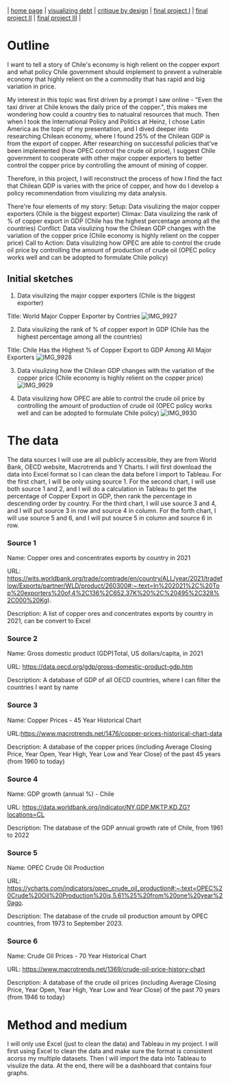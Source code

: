 | [home page](https://tinazhang1219.github.io/Tina-Zhang-Portfolio/) | [visualizing debt](visualizing-government-debt.md) | [critique by design](critique-by-design.md) | [final project I](final-project-part-one.md) | [final project II](final-project-part-two.md) | [final project III](final-project-part-three.md) |

# Outline
I want to tell a story of Chile's economy is high relient on the copper export and what policy Chile government should implement to prevent a vulnerable economy that highly relient on the a commodity that has rapid and big variation in price. 

My interest in this topic was first driven by a prompt I saw online - "Even the taxi driver at Chile knows the daily price of the copper.", this makes me wondering how could a country ties to natualral resources that much. Then when I took the International Policy and Politics at Heinz, I chose Latin America as the topic of my presentation, and I dived deeper into researching Chilean economy, where I found 25% of the Chilean GDP is from the export of copper. After researching on successful policies that've been implemented (how OPEC control the crude oil price), I suggest Chile government to cooperate with other major copper exporters to better control the copper price by controlling the amount of mining of copper.

Therefore, in this project, I will reconstruct the process of how I find the fact that Chilean GDP is varies with the price of copper, and how do I develop a policy recommendation from visulizing my data analysis. 

There're four elements of my story:
Setup: Data visulizing the major copper exporters (Chile is the biggest exporter)
Climax: Data visulizing the rank of % of copper export in GDP (Chile has the highest percentage among all the countries)
Conflict: Data visulizing how the Chilean GDP changes with the variation of the copper price (Chile economy is highly relient on the copper price) 
Call to Action: Data visulizing how OPEC are able to control the crude oil price by controlling the amount of production of crude oil (OPEC policy works well and can be adopted to formulate Chile policy)

## Initial sketches
1. Data visulizing the major copper exporters (Chile is the biggest exporter)

Title: World Major Copper Exporter by Contries
![IMG_9927](https://github.com/TinaZhang1219/Tina-Zhang-Portfolio/assets/157413922/fc5670f9-049e-4eec-ad9b-72b886b842aa)

2. Data visulizing the rank of % of copper export in GDP (Chile has the highest percentage among all the countries)

Title: Chile Has the Highest % of Copper Export to GDP Among All Major Exporters
![IMG_9928](https://github.com/TinaZhang1219/Tina-Zhang-Portfolio/assets/157413922/5da376be-796e-4103-9406-d8697d13db22)

3. Data visulizing how the Chilean GDP changes with the variation of the copper price (Chile economy is highly relient on the copper price)
![IMG_9929](https://github.com/TinaZhang1219/Tina-Zhang-Portfolio/assets/157413922/e4220bd7-13a4-4ade-a42d-36763f6c245b)

4. Data visulizing how OPEC are able to control the crude oil price by controlling the amount of production of crude oil (OPEC policy works well and can be adopted to formulate Chile policy)
![IMG_9930](https://github.com/TinaZhang1219/Tina-Zhang-Portfolio/assets/157413922/d58e9ae2-da56-4ad3-8dc4-cb03e3948c3d)

# The data
The data sources I will use are all publicly accessible, they are from World Bank, OECD website, Macrotrends and Y Charts.
I will first download the data into Excel format so I can clean the data before I import to Tableau.
For the first chart, I will be only using source 1. For the second chart, I will use both source 1 and 2, and I will do a calculation in Tableau to get the percentage of Copper Export in GDP, then rank the percentage in descending order by country. For the third chart, I will use source 3 and 4, and I will put source 3 in row and source 4 in column. For the forth chart, I will use source 5 and 6, and I will put source 5 in column and source 6 in row. 

### Source 1
Name: Copper ores and concentrates exports by country in 2021

URL: https://wits.worldbank.org/trade/comtrade/en/country/ALL/year/2021/tradeflow/Exports/partner/WLD/product/260300#:~:text=In%202021%2C%20Top%20exporters%20of,4%2C136%2C652.37K%20%2C%20495%2C328%2C000%20Kg).

Description: A list of copper ores and concentrates exports by country in 2021, can be convert to Excel

### Source 2
Name: Gross domestic product (GDP)Total, US dollars/capita, in 2021

URL: https://data.oecd.org/gdp/gross-domestic-product-gdp.htm

Description: A database of GDP of all OECD countries, where I can filter the countries I want by name

### Source 3
Name: Copper Prices - 45 Year Historical Chart

URL:https://www.macrotrends.net/1476/copper-prices-historical-chart-data

Description: A database of the copper prices (including Average Closing Price, Year Open, Year High, Year Low and Year Close) of the past 45 years (from 1960 to today)

### Source 4
Name: GDP growth (annual %) - Chile

URL: https://data.worldbank.org/indicator/NY.GDP.MKTP.KD.ZG?locations=CL

Description: The database of the GDP annual growth rate of Chile, from 1961 to 2022

### Source 5
Name: OPEC Crude Oil Production

URL: https://ycharts.com/indicators/opec_crude_oil_production#:~:text=OPEC%20Crude%20Oil%20Production%20is,5.61%25%20from%20one%20year%20ago.

Description: The database of the crude oil production amount by OPEC countries, from 1973 to September 2023.

### Source 6
Name: Crude Oil Prices - 70 Year Historical Chart

URL: https://www.macrotrends.net/1369/crude-oil-price-history-chart

Description: A database of the crude oil prices (including Average Closing Price, Year Open, Year High, Year Low and Year Close) of the past 70 years (from 1946 to today)

# Method and medium
I will only use Excel (just to clean the data) and Tableau in my project.
I will first using Excel to clean the data and make sure the format is consistent acorss my multiple datasets. Then I will import the data into Tableau to visulize the data. At the end, there will be a dashboard that contains four graphs.

